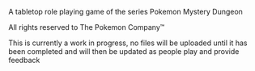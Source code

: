 A tabletop role playing game of the series Pokemon Mystery Dungeon

All rights reserved to The Pokemon Company™

This is currently a work in progress, no files will be uploaded 
until it has been completed and will then be updated as people play and provide feedback
